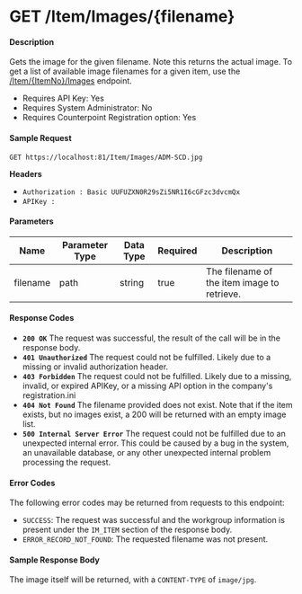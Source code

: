 
# GET /Item/Images/{filename}

#### Description
Gets the image for the given filename. Note this returns the actual image. To get a list of available image filenames for a given item, use the [/Item/{ItemNo}/Images](Endpoints/GET_Item_Images.md) endpoint.

- Requires API Key: Yes
- Requires System Administrator: No
- Requires Counterpoint Registration option: Yes

#### Sample Request

`GET https://localhost:81/Item/Images/ADM-SCD.jpg`

**Headers**
- `Authorization : Basic UUFUZXN0R29sZi5NR1I6cGFzc3dvcmQx`
- `APIKey : `

#### Parameters
Name | Parameter Type | Data Type | Required | Description
---- | -------------- | --------- | -------- | -----------
filename | path | string | true | The filename of the item image to retrieve.

#### Response Codes
- **<code>200 OK</code>** The request was successful, the result of the call will be in the response body.
- **<code>401 Unauthorized</code>** The request could not be fulfilled. Likely due to a missing or invalid authorization header.
- **<code>403 Forbidden</code>** The request could not be fulfilled. Likely due to a missing, invalid, or expired APIKey, or a missing API option in the company's registration.ini 
- **<code>404 Not Found</code>** The filename provided does not exist. Note that if the item exists, but no images exist, a 200 will be returned with an empty image list.
- **<code>500 Internal Server Error</code>** The request could not be fulfilled due to an unexpected internal error. This could be caused by a bug in the system, an unavailable database, or any other unexpected internal problem processing the request.
 
#### Error Codes
The following error codes may be returned from requests to this endpoint:
- `SUCCESS`: The request was successful and the workgroup information is present under the `IM_ITEM` section of the response body.
- `ERROR_RECORD_NOT_FOUND`: The requested filename was not present.

#### Sample Response Body
The image itself will be returned, with a `CONTENT-TYPE` of `image/jpg`.



